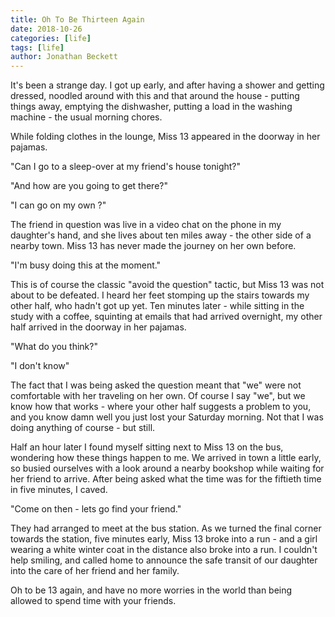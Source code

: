```yaml
---
title: Oh To Be Thirteen Again
date: 2018-10-26
categories: [life]
tags: [life]
author: Jonathan Beckett
---
```


It's been a strange day. I got up early, and after having a shower and getting dressed, noodled around with this and that around the house - putting things away, emptying the dishwasher, putting a load in the washing machine - the usual morning chores.

While folding clothes in the lounge, Miss 13 appeared in the doorway in her pajamas.

"Can I go to a sleep-over at my friend's house tonight?"

"And how are you going to get there?"

"I can go on my own ?"

The friend in question was live in a video chat on the phone in my daughter's hand, and she lives about ten miles away - the other side of a nearby town. Miss 13 has never made the journey on her own before.

"I'm busy doing this at the moment."

This is of course the classic "avoid the question" tactic, but Miss 13 was not about to be defeated. I heard her feet stomping up the stairs towards my other half, who hadn't got up yet. Ten minutes later - while sitting in the study with a coffee, squinting at emails that had arrived overnight, my other half arrived in the doorway in her pajamas.

"What do you think?"

"I don't know"

The fact that I was being asked the question meant that "we" were not comfortable with her traveling on her own. Of course I say "we", but we know how that works - where your other half suggests a problem to you, and you know damn well you just lost your Saturday morning. Not that I was doing anything of course - but still.

Half an hour later I found myself sitting next to Miss 13 on the bus, wondering how these things happen to me. We arrived in town a little early, so busied ourselves with a look around a nearby bookshop while waiting for her friend to arrive. After being asked what the time was for the fiftieth time in five minutes, I caved.

"Come on then - lets go find your friend."

They had arranged to meet at the bus station. As we turned the final corner towards the station, five minutes early, Miss 13 broke into a run - and a girl wearing a white winter coat in the distance also broke into a run. I couldn't help smiling, and called home to announce the safe transit of our daughter into the care of her friend and her family.

Oh to be 13 again, and have no more worries in the world than being allowed to spend time with your friends.